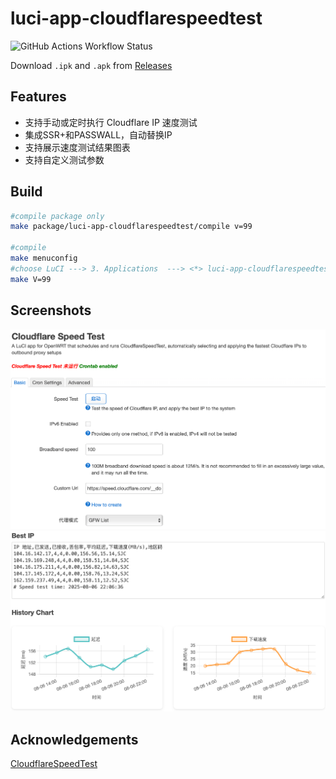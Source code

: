 # luci-app-cloudflarespeedtest

![GitHub Actions Workflow Status](https://img.shields.io/github/actions/workflow/status/stevenjoezhang/luci-app-cloudflarespeedtest/build.yml?style=for-the-badge&logo=GitHub)

Download `.ipk` and `.apk` from [Releases](https://github.com/stevenjoezhang/luci-app-cloudflarespeedtest/releases)

## Features

- 支持手动或定时执行 Cloudflare IP 速度测试
- 集成SSR+和PASSWALL，自动替换IP
- 支持展示速度测试结果图表
- 支持自定义测试参数

## Build

```bash
#compile package only
make package/luci-app-cloudflarespeedtest/compile v=99

#compile
make menuconfig
#choose LuCI ---> 3. Applications  ---> <*> luci-app-cloudflarespeedtest..... for LuCI ----> save
make V=99
```

## Screenshots

![](screenshots/overview.png)
![](screenshots/chart.png)

## Acknowledgements

[CloudflareSpeedTest](https://github.com/XIU2/CloudflareSpeedTest)
